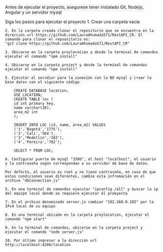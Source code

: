 Antes de ejecutar el proyecto, asegurese tener instalado Git, Nodejs, Angular y un servidor mysql 

Siga los pasos para ejecutar el proyecto
    1. Crear una carpeta vacia

    2. En la carpeta creada clonar el repositorio que se encuentra en la dirección url https://github.com/LauraAhumada571/RestAPI_CR. El comando para clonar el repsositorio es: 
    "git clone https://github.com/LauraAhumada571/RestAPI_CR"

    3. Ubicarse en la carpeta proylocation y desde la terminal de comandos ejecutar el comando "npm install"

    4. Ubicarse en la carpeta project y desde la terminal de comandos ejecutar el comando "npm install"

    5. Ejecutar el servdior para la conexión con la BD mysql y crear la base datos con el siguiente código

        CREATE DATABASE location;
        USE LOCATION;
        CREATE TABLE loc (
        id int primary key,
        name varchar(20),
        area_m2 int 
        );

        INSERT INTO LOC (id, name, area_m2) VALUES 
        ('1','Bogotá','1775'),
        ('2','Cali','564'), 
        ('3','Medellín','382'),  
        ('4','Pereira','702');

        SELECT * FROM LOC;

    6. Configurar puerto de mysql "3306", el host "localhost", el usuario y la contraseña según correspondan a su servidor de base de datos. 

    Por defecto, el usuario es root y no tiene contraseña, en caso de que estas condiciones sean diferentes, cambie esta infromación en el archivo "dbConnection.js"

    5. En una terminal de comandos ejecutar "ipconfig /all" y buscar la ip del equipo local donde se requiere ejecutar el proeyecto

    7. En el archivo denominado server.js cambiar "192.168.0.103" por la IPv4 local de su equipo

    8. En una terminal ubicado en la carpeta proylocation, ejecutar el comando "npm start"

    9. En la terminal de comandos, ubicarse en la carpeta project y ejecutar el comando "node server.js"

    10. Por último ingresar a la dirección url http://localhost:4200/location
            

